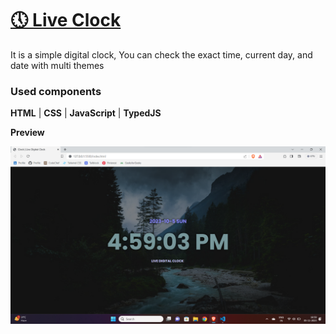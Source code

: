 # <a href="https://ninja-vikash.github.io/LIVE-CLOCK/" >🕔 Live Clock</a>

It is a simple digital clock, You can check the exact time, current day, and date with multi themes


### Used components 
**HTML** | **CSS** | **JavaScript** | **TypedJS**

**Preview**

![Preview](https://github.com/Ninja-Vikash/Assets/blob/main/LiveClock/LiveClock-Main.png)
